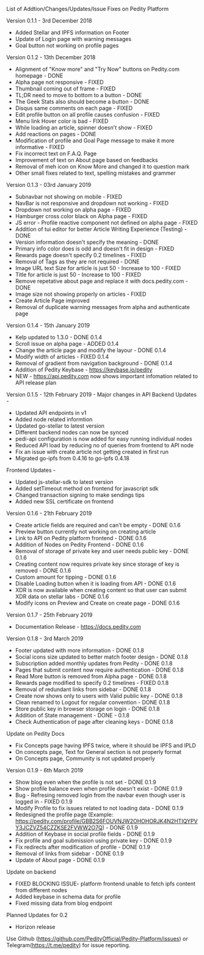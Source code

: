 List of Addtion/Changes/Updates/Issue Fixes on Pedity Platform

Version 0.1.1 - 3rd December 2018
- Added Stellar and IPFS information on Footer
- Update of Login page with warning messages
- Goal button not working on profile pages

Version 0.1.2 - 13th December 2018
- Alignment of "Know more" and "Try Now" buttons on Pedity.com homepage - DONE
- Alpha page not responsive - FIXED
- Thumbnail coming out of frame - FIXED
- TL;DR need to move to bottom to a button - DONE
- The Geek Stats also should become a button - DONE
- Disqus same comments on each page - FIXED
- Edit profile button on all profile causes confusion - FIXED
- Menu link Hover color is bad - FIXED
- While loading an article, spinner doesn't show - FIXED
- Add reactions on pages - DONE
- Modification of profile and Goal Page message to make it more informative - FIXED
- Fix incorrect text on F.A.Q. Page
- Improvement of text on About page based on feedbacks
- Removal of meh icon on Know More and changed it to question mark
- Other small fixes related to text, spelling mistakes and grammer

Version 0.1.3 - 03rd January 2019
- Subnavbar not showing on mobile - FIXED 
- NavBar is not responsive and dropdown not working - FIXED
- Dropdown not working on alpha page - FIXED
- Hamburger cross color black on Alpha page - FIXED
- JS error - Profile reactive component not defined on alpha page - FIXED 
- Addition of tui editor for better Article Writing Experience (Testing) - DONE
- Version information doesn't specify the meaning - DONE 
- Primary info color does is odd and doesn't fit in design - FIXED 
- Rewards page doesn't specify 0.2 timelines - FIXED 
- Removal of Tags as they are not required - DONE 
- Image URL text Size for article is just 50 - Increase to 100 - FIXED 
- Title for article is just 50 - Increase to 100 - FIXED
- Remove repetative about page and replace it with docs.pedity.com - DONE 
- Image size not showing properly on articles - FIXED 
- Create Article Page improved
- Removal of duplicate warning messages from alpha and authenticate page

Version 0.1.4 - 15th January 2019
- Kelp updated to 1.3.0 - DONE 0.1.4
- Scroll issue on alpha page - ADDED 0.1.4
- Change the article page and modify the layour - DONE 0.1.4
- Modify width of articles - FIXED 0.1.4
- Removal of gradient from navigation background - DONE 0.1.4
- Addition of Pedity Keybase - https://keybase.io/pedity
- NEW - https://api.pedity.com now shows important infomation related to API release plan

Version 0.1.5 - 12th February 2019 - Major changes in API
Backend Updates - 
- Updated API endpoints in v1 
- Added node related informtion
- Updated go-stellar to latest version 
- Different backend nodes can now be synced
- pedi-api configuration is now added for easy running individual nodes
- Reduced API load by reducing no of queries from frontend to API node
- Fix an issue with create article not getting created in first run
- Migrated go-ipfs from 0.4.16 to go-ipfs 0.4.18

Frontend Updates - 
- Updated js-stellar-sdk to latest version
- Added setTimeout method on frontend for javascript sdk
- Changed transaction signing to make sendings tips
- Added new SSL certificate on frontend

Version 0.1.6 - 21th February 2019
- Create article fields are required and can't be empty - DONE 0.1.6
- Preview button currently not working on creating article
- Link to API on Pedity platform frontend - DONE 0.1.6
- Addition of Nodes on Pedity Frontend - DONE 0.1.6
- Removal of storage of private key and user needs public key - DONE 0.1.6
- Creating content now requires private key since storage of key is removed - DONE 0.1.6
- Custom amount for tipping - DONE 0.1.6
- Disable Loading button when it is loading from API - DONE 0.1.6
- XDR is now available when creating content so that user can submit XDR data on stellar labs - DONE 0.1.6
- Modify icons on Preview and Create on create page - DONE 0.1.6

Version 0.1.7 - 25th February 2019
- Documentation Release - https://docs.pedity.com

Version 0.1.8 - 3rd March 2019
- Footer updated with more information - DONE 0.1.8
- Social icons size updated to better match footer design - DONE 0.1.8
- Subscription added monthly updates from Pedity - DONE 0.1.8
- Pages that submit content now require authentication - DONE 0.1.8
- Read More button is removed from Alpha page - DONE 0.1.8
- Rewards page modified to specify 0.2 timelines - FIXED 0.1.8
- Removal of redundant links from sidebar - DONE 0.1.8
- Create now shows only to users with Valid public key - DONE 0.1.8
- Clean renamed to Logout for regular convention - DONE 0.1.8
- Store public key in browser storage on login - DONE 0.1.8
- Addition of State management - DONE - 0.1.8
- Check Authentication of page after cleaning keys - DONE 0.1.8

 Update on Pedity Docs
- Fix Concepts page having IPFS twice, where it should be IPFS and IPLD
- On concepts page, Text for General section is not properly format
- On Concepts page, Community is not updated properly

Version 0.1.9 - 6th March 2019
- Show blog even when the profile is not set - DONE 0.1.9
- Show profile balance even when profile doesn't exist - DONE 0.1.9
- Bug - Refresing removed login from the navbar even though user is logged in - FIXED 0.1.9
- Modify Profile to fix issues related to not loading data - DONE 0.1.9
- Redesigned the profile page (Example: https://pedity.com/profile/GBB2S6FOUVNJW2OHOHORJK4N2HTIQYPVY3JCZVZ54CZZKSE2FVWW2O7Q) - DONE 0.1.9
- Addition of Keybase in social profile fields - DONE 0.1.9
- Fix profile and goal submission using private key - DONE 0.1.9
- Fix redirects after modification of profile - DONE 0.1.9
- Removal of links from sidebar - DONE 0.1.9
- Update of About page - DONE 0.1.9

Update on backend
 - FIXED BLOCKING ISSUE- platform frontend unable to fetch ipfs content from different nodes 
 - Added keybase in schema data for profile
 - Fixed missing data from blog endpoint

Planned Updates for 0.2
- Horizon release

Use Github (https://github.com/PedityOfficial/Pedity-Platform/issues) or Telegram(https://t.me/pedity) for issue reporting.
